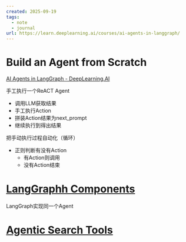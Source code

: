 ```yaml
---
created: 2025-09-19
tags:
  - note
  - journal
url: https://learn.deeplearning.ai/courses/ai-agents-in-langgraph/
---
```

# Build an Agent from Scratch

[AI Agents in LangGraph - DeepLearning.AI](https://learn.deeplearning.ai/courses/ai-agents-in-langgraph/lesson/c1l2c/build-an-agent-from-scratch)

手工执行一个ReACT Agent
- 调用LLM获取结果
- 手工执行Action
- 拼装Action结果为next_prompt
- 继续执行到得出结果

把手动执行过程自动化（循环）
- 正则判断有没有Action
	- 有Action则调用
	- 没有Action结束

# [LangGraphh Components ](https://learn.deeplearning.ai/courses/ai-agents-in-langgraph/lesson/l7rgk/langgraph-components)

LangGraph实现同一个Agent

# [ Agentic Search Tools](https://learn.deeplearning.ai/courses/ai-agents-in-langgraph/lesson/oj6p9/agentic-search-tools)

